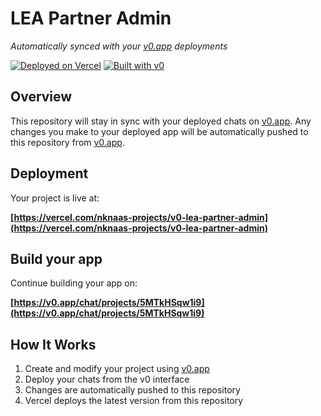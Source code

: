 # LEA Partner Admin

*Automatically synced with your [v0.app](https://v0.app) deployments*

[![Deployed on Vercel](https://img.shields.io/badge/Deployed%20on-Vercel-black?style=for-the-badge&logo=vercel)](https://vercel.com/nknaas-projects/v0-lea-partner-admin)
[![Built with v0](https://img.shields.io/badge/Built%20with-v0.app-black?style=for-the-badge)](https://v0.app/chat/projects/5MTkHSqw1i9)

## Overview

This repository will stay in sync with your deployed chats on [v0.app](https://v0.app).
Any changes you make to your deployed app will be automatically pushed to this repository from [v0.app](https://v0.app).

## Deployment

Your project is live at:

**[https://vercel.com/nknaas-projects/v0-lea-partner-admin](https://vercel.com/nknaas-projects/v0-lea-partner-admin)**

## Build your app

Continue building your app on:

**[https://v0.app/chat/projects/5MTkHSqw1i9](https://v0.app/chat/projects/5MTkHSqw1i9)**

## How It Works

1. Create and modify your project using [v0.app](https://v0.app)
2. Deploy your chats from the v0 interface
3. Changes are automatically pushed to this repository
4. Vercel deploys the latest version from this repository